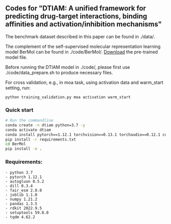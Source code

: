 ## Codes for "DTIAM: A unified framework for predicting drug-target interactions, binding affinities and activation/inhibition mechanisms"

The benchmark dataset described in this paper can be found in ./data/.

The complement of the self-supervised molecular representation learning model BerMol can be found in ./code/BerMol/. [Download](https://drive.google.com/file/d/1ZW-PQXE4FvWHx77hkUA-JsqyJUb6B-NQ/view?usp=drive_link) the pre-trained model file.

Before running the DTIAM model in ./code/, please first use ./code/data_prepare.sh to produce necessary files.

For cross validation, e.g., in moa task, using activation data and warm_start setting, run:

```python training_validation.py moa activation warm_start```

### Quick start

```bash
# Run the commandline
conda create -n dtiam python=3.7 -y
conda activate dtiam
conda install pytorch==1.12.1 torchvision==0.13.1 torchaudio==0.12.1 cudatoolkit=11.3 -c pytorch -y
pip install -r requirements.txt
cd BerMol
pip install -e .
```

### Requirements:
```
- python 3.7
- pytorch 1.12.1
- autogluon 0.5.2
- dill 0.3.4
- fair_esm 2.0.0
- joblib 1.1.0
- numpy 1.21.2
- pandas 1.3.5
- rdkit 2022.9.5
- setuptools 59.8.0
- tqdm 4.62.2
```

